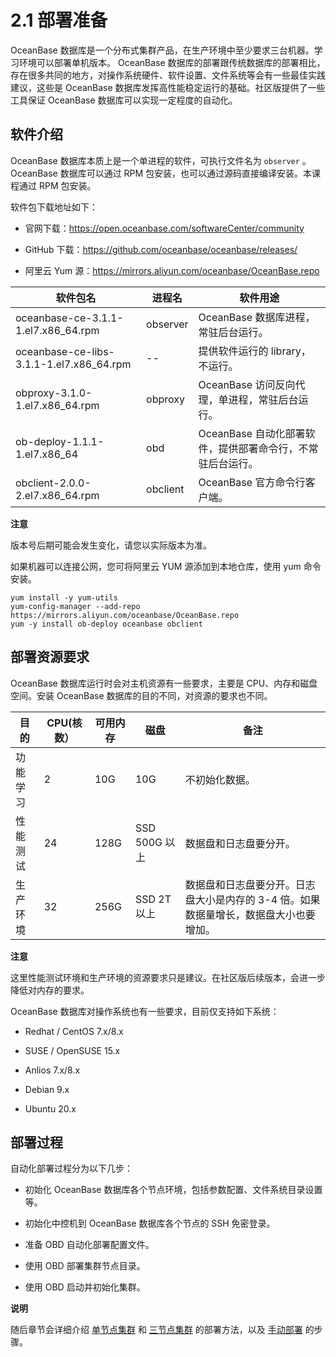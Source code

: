 2.1 部署准备 
=============================



OceanBase 数据库是一个分布式集群产品，在生产环境中至少要求三台机器。学习环境可以部署单机版本。 OceanBase 数据库的部署跟传统数据库的部署相比，存在很多共同的地方，对操作系统硬件、软件设置、文件系统等会有一些最佳实践建议，这些是 OceanBase 数据库发挥高性能稳定运行的基础。社区版提供了一些工具保证 OceanBase 数据库可以实现一定程度的自动化。

软件介绍 
-------------------------

OceanBase 数据库本质上是一个单进程的软件，可执行文件名为 `observer` 。OceanBase 数据库可以通过 RPM 包安装，也可以通过源码直接编译安装。本课程通过 RPM 包安装。

软件包下载地址如下：

* 官网下载：https://open.oceanbase.com/softwareCenter/community

  

* GitHub 下载：https://github.com/oceanbase/oceanbase/releases/

  

* 阿里云 Yum 源：https://mirrors.aliyun.com/oceanbase/OceanBase.repo

  




|                   软件包名                   |   进程名    |                软件用途                |
|------------------------------------------|----------|------------------------------------|
| oceanbase-ce-3.1.1-1.el7.x86_64.rpm      | observer | OceanBase 数据库进程，常驻后台运行。            |
| oceanbase-ce-libs-3.1.1-1.el7.x86_64.rpm |     --   | 提供软件运行的 library，不运行。               |
| obproxy-3.1.0-1.el7.x86_64.rpm           | obproxy  | OceanBase 访问反向代理，单进程，常驻后台运行。       |
| ob-deploy-1.1.1-1.el7.x86_64             | obd      | OceanBase 自动化部署软件，提供部署命令行，不常驻后台运行。 |
| obclient-2.0.0-2.el7.x86_64.rpm          | obclient | OceanBase 官方命令行客户端。                 |


**注意**



版本号后期可能会发生变化，请您以实际版本为准。

如果机器可以连接公网，您可将阿里云 YUM 源添加到本地仓库，使用 yum 命令安装。

```unknow
yum install -y yum-utils
yum-config-manager --add-repo https://mirrors.aliyun.com/oceanbase/OceanBase.repo
yum -y install ob-deploy oceanbase obclient
```



部署资源要求 
---------------------------

OceanBase 数据库运行时会对主机资源有一些要求，主要是 CPU、内存和磁盘空间。安装 OceanBase 数据库的目的不同，对资源的要求也不同。


|  目的  | CPU(核数） | 可用内存 |     磁盘      |                       备注                       |
|------|---------|------|-------------|------------------------------------------------|
| 功能学习 | 2       | 10G  | 10G         | 不初始化数据。                                        |
| 性能测试 | 24      | 128G | SSD 500G 以上 | 数据盘和日志盘要分开。                                    |
| 生产环境 | 32      | 256G | SSD 2T 以上   | 数据盘和日志盘要分开。日志盘大小是内存的 3-4 倍。如果数据量增长，数据盘大小也要增加。 |


**注意**



这里性能测试环境和生产环境的资源要求只是建议。在社区版后续版本，会进一步降低对内存的要求。

OceanBase 数据库对操作系统也有一些要求，目前仅支持如下系统：

* Redhat / CentOS 7.x/8.x

  

* SUSE / OpenSUSE 15.x

  

* Anlios 7.x/8.x

  

* Debian 9.x

  

* Ubuntu 20.x

  




部署过程 
---------------------------

自动化部署过程分为以下几步：

* 初始化 OceanBase 数据库各个节点环境，包括参数配置、文件系统目录设置等。

  

* 初始化中控机到 OceanBase 数据库各个节点的 SSH 免密登录。

  

* 准备 OBD 自动化部署配置文件。

  

* 使用 OBD 部署集群节点目录。

  

* 使用 OBD 启动并初始化集群。

  



**说明**



随后章节会详细介绍 [单节点集群](/zh-CN/2.chapter-2-how-to-deploy-oceanbase-community-edition/7.2-6-how-to-automatically-deploy-a-single-node-cluster-using-obd.md) 和 [三节点集群](/zh-CN/2.chapter-2-how-to-deploy-oceanbase-community-edition/8.2-7-how-to-use-obd-to-deploy-a-multi-node-cluster.md) 的部署方法，以及 [手动部署](/zh-CN/2.chapter-2-how-to-deploy-oceanbase-community-edition/12.2-11-advanced-how-to-manually-deploy-an-oceanbase-cluster.md) 的步骤。













